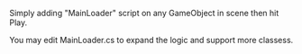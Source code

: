 Simply adding "MainLoader" script on any GameObject in scene then hit Play.

You may edit MainLoader.cs to expand the logic and support more classess.
